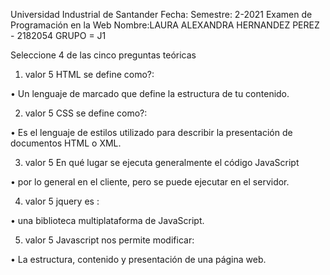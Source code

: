 Universidad Industrial de Santander
Fecha: Semestre: 2-2021 Examen de Programación en la Web 
Nombre:LAURA ALEXANDRA HERNANDEZ PEREZ - 2182054
GRUPO = J1


Seleccione 4 de las cinco preguntas teóricas
1) valor 5 HTML se define como?:

• Un lenguaje de marcado que define la estructura de tu contenido.

2) valor 5 CSS se define como?:

• Es el lenguaje de estilos utilizado para describir la presentación de documentos HTML o XML.

3) valor 5 En qué lugar se ejecuta generalmente el código JavaScript

• por lo general en el cliente, pero se puede ejecutar en el servidor.

4) valor 5 jquery es :

• una biblioteca multiplataforma de JavaScript.

5) valor 5 Javascript nos permite modificar:

• La estructura, contenido y presentación de una página web.
